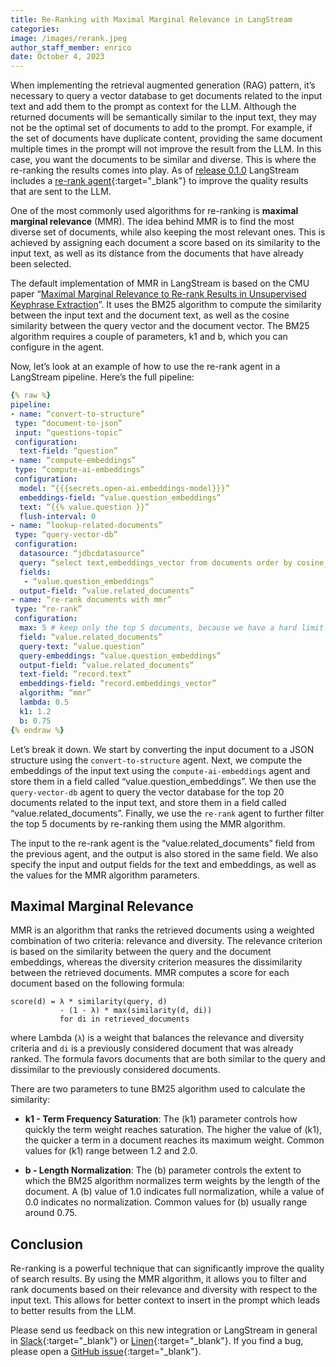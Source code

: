 ```yaml
---
title: Re-Ranking with Maximal Marginal Relevance in LangStream
categories:
image: /images/rerank.jpeg
author_staff_member: enrico
date: October 4, 2023
---
```


When implementing the retrieval augmented generation (RAG) pattern, it’s necessary to query a vector database to get documents related to the input text and add them to the prompt as context for the LLM. Although the returned documents will be semantically similar to the input text, they may not be the optimal set of documents to add to the prompt. For example, if the set of documents have duplicate content, providing the same document multiple times in the prompt will not improve the result from the LLM. In this case, you want the documents to be similar and diverse. This is where the re-ranking the results comes into play. As of [release 0.1.0](/changelog) LangStream includes a [re-rank agent](https://docs.langstream.ai/pipeline-agents/text-processors/rerank){:target="_blank"} to improve the quality results that are sent to the LLM.

One of the most commonly used algorithms for re-ranking is **maximal marginal relevance** (MMR). The idea behind MMR is to find the most diverse set of documents, while also keeping the most relevant ones. This is achieved by assigning each document a score based on its similarity to the input text, as well as its distance from the documents that have already been selected.

The default implementation of MMR in LangStream is based on the CMU paper “[Maximal Marginal Relevance to Re-rank Results in Unsupervised Keyphrase Extraction](https://www.cs.cmu.edu/~jgc/publication/The_Use_MMR_Diversity_Based_LTMIR_1998.pdf)”. It uses the BM25 algorithm to compute the similarity between the input text and the document text, as well as the cosine similarity between the query vector and the document vector. The BM25 algorithm requires a couple of parameters, k1 and b, which you can configure in the agent.

Now, let’s look at an example of how to use the re-rank agent in a LangStream pipeline. Here’s the full pipeline:

```yaml
{% raw %}
pipeline:
- name: “convert-to-structure”
 type: “document-to-json”
 input: “questions-topic”
 configuration:
  text-field: “question”
- name: “compute-embeddings”
 type: “compute-ai-embeddings”
 configuration:
  model: “{{{secrets.open-ai.embeddings-model}}}”
  embeddings-field: “value.question_embeddings”
  text: “{{% value.question }}”
  flush-interval: 0
- name: “lookup-related-documents”
 type: “query-vector-db”
 configuration:
  datasource: “jdbcdatasource”
  query: “select text,embeddings_vector from documents order by cosine_similarity(embeddings_vector, cast(? as float array)) desc limit 20"
  fields:
   - “value.question_embeddings”
  output-field: “value.related_documents”
- name: “re-rank documents with mmr”
 type: “re-rank”
 configuration:
  max: 5 # keep only the top 5 documents, because we have a hard limit on the prompt size
  field: “value.related_documents”
  query-text: “value.question”
  query-embeddings: “value.question_embeddings”
  output-field: “value.related_documents”
  text-field: “record.text”
  embeddings-field: “record.embeddings_vector”
  algorithm: “mmr”
  lambda: 0.5
  k1: 1.2
  b: 0.75
{% endraw %}
```

Let’s break it down. We start by converting the input document to a JSON structure using the `convert-to-structure` agent. Next, we compute the embeddings of the input text using the `compute-ai-embeddings` agent and store them in a field called “value.question_embeddings”. We then use the `query-vector-db` agent to query the vector database for the top 20 documents related to the input text, and store them in a field called “value.related_documents”.
Finally, we use the `re-rank` agent to further filter the top 5 documents by re-ranking them using the MMR algorithm.

The input to the re-rank agent is the “value.related_documents” field from the previous agent, and the output is also stored in the same field. We also specify the input and output fields for the text and embeddings, as well as the values for the MMR algorithm parameters.

## Maximal Marginal Relevance
MMR is an algorithm that ranks the retrieved documents using a weighted combination of two criteria: relevance and diversity. The relevance criterion is based on the similarity between the query and the document embeddings, whereas the diversity criterion measures the dissimilarity between the retrieved documents.
MMR computes a score for each document based on the following formula:
```
score(d) = λ * similarity(query, d)
           - (1 - λ) * max(similarity(d, di))
           for di in retrieved_documents
```
where Lambda (`λ`) is a weight that balances the relevance and diversity criteria and `di` is a previously considered document that was already ranked.
The formula favors documents that are both similar to the query and dissimilar to the previously considered documents.

There are two parameters to tune BM25 algorithm used to calculate the similarity:

* **k1 - Term Frequency Saturation**: The \(k1\) parameter controls how quickly the term weight reaches saturation. The higher the value of \(k1\), the quicker a term in a document reaches its maximum weight. Common values for \(k1\) range between 1.2 and 2.0.


* **b - Length Normalization**: The \(b\) parameter controls the extent to which the BM25 algorithm normalizes term weights by the length of the document. A \(b\) value of 1.0 indicates full normalization, while a value of 0.0 indicates no normalization. Common values for \(b\) usually range around 0.75.


## Conclusion
Re-ranking is a powerful technique that can significantly improve the quality of search results. By using the MMR algorithm, it allows you to filter and rank documents based on their relevance and diversity with respect to the input text. This allows for better context to insert in the prompt which leads to better results from the LLM.

Please send us feedback on this new integration or LangStream in general in [Slack](https://join.slack.com/t/langstream/shared_invite/zt-21leloc9c-lNaGLdiecHuWU5N31L2AeQ){:target="_blank"} or [Linen](https://www.linen.dev/invite/langstream){:target="_blank"}. If you find a bug, please open a [GitHub issue](https://github.com/LangStream/langstream/issues){:target="_blank"}.
